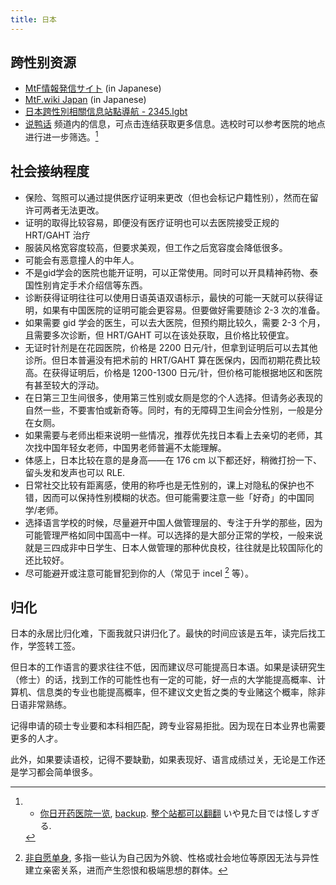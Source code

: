 ```yaml
---
title: 日本
---
```


## 跨性别资源

- [MtF情報発信サイト](https://joseika.com/) (in Japanese)
- [MtF.wiki Japan](https://mtf.wiki/ja/docs/) (in Japanese)
- [日本跨性別相關信息站點導航 - 2345.lgbt](https://2345.lgbt/ja/)
- [说鸭话](https://t.me/drukbugchannel/80) 频道内的信息，可点击连结获取更多信息。选校时可以参考医院的地点进行进一步筛选。[^1]

## 社会接纳程度

- 保险、驾照可以通过提供医疗证明来更改（但也会标记户籍性别），然而在留许可两者无法更改。
- 证明的取得比较容易，即便没有医疗证明也可以去医院接受正规的 HRT/GAHT 治疗
- 服装风格宽容度较高，但要求美观，但工作之后宽容度会降低很多。
- 可能会有恶意撞人的中年人。
- 不是gid学会的医院也能开证明，可以正常使用。同时可以开具精神药物、泰国性别肯定手术介绍信等东西。
- 诊断获得证明往往可以使用日语英语双语标示，最快的可能一天就可以获得证明，如果有中国医院的证明可能会更容易。但要做好需要随诊 2-3 次的准备。
- 如果需要 gid 学会的医生，可以去大医院，但预约期比较久，需要 2-3 个月，且需要多次诊断，但 HRT/GAHT 可以在该处获取，且价格比较便宜。
- 无证时针剂是在花园医院，价格是 2200 日元/针，但拿到证明后可以去其他诊所。但日本普遍没有把术前的 HRT/GAHT 算在医保内，因而初期花费比较高。在获得证明后，价格是 1200-1300 日元/针，但价格可能根据地区和医院有甚至较大的浮动。
- 在日第三卫生间很多，使用第三性别或女厕是您的个人选择。但请务必表现的自然一些，不要害怕或新奇等。同时，有的无障碍卫生间会分性别，一般是分在女厕。
- 如果需要与老师出柜来说明一些情况，推荐优先找日本看上去亲切的老师，其次找中国年轻女老师，中国男老师普遍不太能理解。
- 体感上，日本比较在意的是身高——在 176 cm 以下都还好，稍微打扮一下、留头发和发声也可以 RLE.
- 日常社交比较有距离感，使用的称呼也是无性别的，课上对隐私的保护也不错，因而可以保持性别模糊的状态。但可能需要注意一些「好奇」的中国同学/老师。
- 选择语言学校的时候，尽量避开中国人做管理层的、专注于升学的那些，因为可能管理严格如同中国高中一样。可以选择的是大部分正常的学校，一般来说就是三四成非中日学生、日本人做管理的那种优良校，往往就是比较国际化的还比较好。
- 尽可能避开或注意可能冒犯到你的人（常见于 incel [^2] 等）。

## 归化

日本的永居比归化难，下面我就只讲归化了。最快的时间应该是五年，读完后找工作，学签转工签。

但日本的工作语言的要求往往不低，因而建议尽可能提高日本语。如果是读研究生（修士）的话，找到工作的可能性也有一定的可能，好一点的大学能提高概率、计算机、信息类的专业也能提高概率，但不建议文史哲之类的专业赌这个概率，除非日语非常熟练。

记得申请的硕士专业要和本科相匹配，跨专业容易拒批。因为现在日本业界也需要更多的人才。

此外，如果要读语校，记得不要缺勤，如果表现好、语言成绩过关，无论是工作还是学习都会简单很多。

[^1]: - [你日开药医院一览](http://wasadasan.com/voice2/hormon-byouin/), [backup](https://drive.google.com/file/d/1MCmDobItGdIaovm4c5CrbhrGmxrpA1IT/view?usp=drivesdk). [整个站都可以翻翻](http://naowasada.xsrv.jp/) いや見た目では怪しすぎる.
[^2]: [非自愿单身](https://zh.wikipedia.org/wiki/%E9%9D%9E%E8%87%AA%E9%A1%98%E5%96%AE%E8%BA%AB), 多指一些认为自己因为外貌、性格或社会地位等原因无法与异性建立亲密关系，进而产生怨恨和极端思想的群体。
